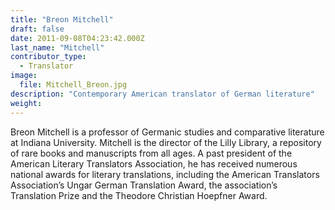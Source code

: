 ```yaml
---
title: "Breon Mitchell"
draft: false
date: 2011-09-08T04:23:42.000Z
last_name: "Mitchell"
contributor_type:
  - Translator
image:
  file: Mitchell_Breon.jpg
description: "Contemporary American translator of German literature"
weight:
---
```


Breon Mitchell is a professor of Germanic studies and comparative literature at Indiana University. Mitchell is the director of the Lilly Library, a repository of rare books and manuscripts from all ages. A past president of the American Literary Translators Association, he has received numerous national awards for literary translations, including the American Translators Association’s Ungar German Translation Award, the association’s Translation Prize and the Theodore Christian Hoepfner Award.

